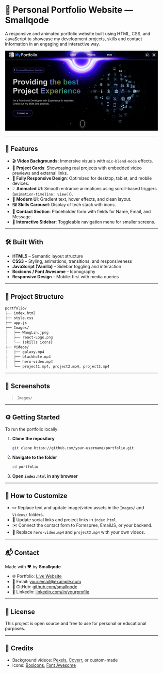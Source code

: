 
# 💼 Personal Portfolio Website — Smallqode

A responsive and animated portfolio website built using HTML, CSS, and JavaScript to showcase my development projects, skills and contact information in an engaging and interactive way.

![Preview](Images/Front-Page.jpg)

---

## 🚀 Features

- 🎬 **Video Backgrounds**: Immersive visuals with `mix-blend-mode` effects.
- 🧩 **Project Cards**: Showcasing real projects with embedded video previews and external links.
- 📱 **Fully Responsive Design**: Optimized for desktop, tablet, and mobile devices.
- 💡 **Animated UI**: Smooth entrance animations using scroll-based triggers (`animation-timeline: view()`).
- 🌈 **Modern UI**: Gradient text, hover effects, and clean layout.
- 🖼️ **Skills Carousel**: Display of tech stack with icons.
- 🔗 **Contact Section**: Placeholder form with fields for Name, Email, and Message.
- 🧠 **Interactive Sidebar**: Toggleable navigation menu for smaller screens.

---

## 🛠️ Built With

- **HTML5** – Semantic layout structure
- **CSS3** – Styling, animations, transitions, and responsiveness
- **JavaScript (Vanilla)** – Sidebar toggling and interaction
- **Boxicons / Font Awesome** – Iconography
- **Responsive Design** – Mobile-first with media queries

---

## 📁 Project Structure

```
portfolio/
├── index.html
├── style.css
├── app.js
├── Images/
│   ├── WangLin.jpeg
│   ├── react-Logo.png
│   └── (skills icons)
├── Videos/
│   ├── galaxy.mp4
│   ├── blackhole.mp4
│   ├── hero-video.mp4
│   └── project1.mp4, project2.mp4, project3.mp4
```

---

## 📸 Screenshots

> `Images/` 

---

## ⚙️ Getting Started

To run the portfolio locally:

1. **Clone the repository**
   ```bash
   git clone https://github.com/your-username/portfolio.git
   ```

2. **Navigate to the folder**
   ```bash
   cd portfolio
   ```

3. **Open `index.html` in any browser**

---

## 🎯 How to Customize

- ✏️ Replace text and update image/video assets in the `Images/` and `Videos/` folders.
- 🔗 Update social links and project links in `index.html`.
- ✉️ Connect the contact form to Formspree, EmailJS, or your backend.
- 🎥 Replace `hero-video.mp4` and `projectX.mp4` with your own videos.

---

## 📬 Contact

Made with ❤️ by **Smallqode**

- 🌐 Portfolio: [Live Website](#) <!-- Replace with actual link -->
- 📧 Email: your.email@example.com
- 🐙 GitHub: [github.com/smallqode](https://github.com/smallqode)
- 💼 LinkedIn: [linkedin.com/in/yourprofile](https://linkedin.com/in/yourprofile)

---

## 🪪 License

This project is open source and free to use for personal or educational purposes.

---

## 🏁 Credits

- Background videos: [Pexels](https://pexels.com), [Coverr](https://coverr.co), or custom-made
- Icons: [Boxicons](https://boxicons.com), [Font Awesome](https://fontawesome.com)
